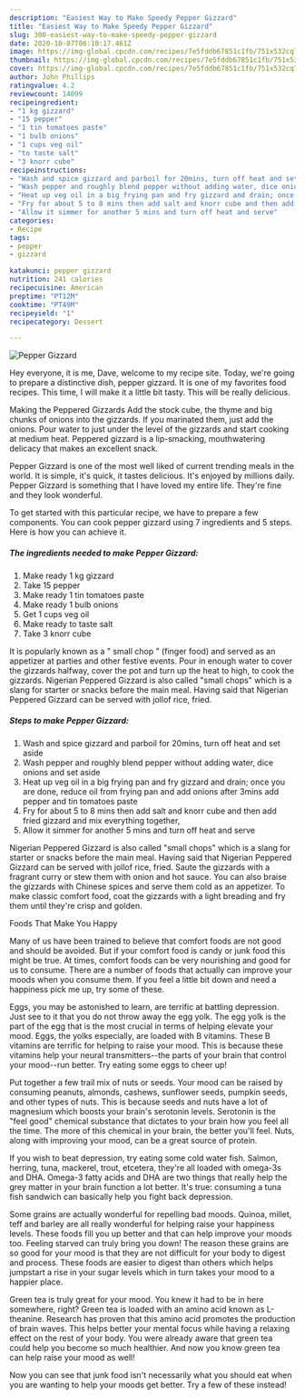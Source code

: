 ```yaml
---
description: "Easiest Way to Make Speedy Pepper Gizzard"
title: "Easiest Way to Make Speedy Pepper Gizzard"
slug: 300-easiest-way-to-make-speedy-pepper-gizzard
date: 2020-10-07T06:10:17.461Z
image: https://img-global.cpcdn.com/recipes/7e5fddb67851c1fb/751x532cq70/pepper-gizzard-recipe-main-photo.jpg
thumbnail: https://img-global.cpcdn.com/recipes/7e5fddb67851c1fb/751x532cq70/pepper-gizzard-recipe-main-photo.jpg
cover: https://img-global.cpcdn.com/recipes/7e5fddb67851c1fb/751x532cq70/pepper-gizzard-recipe-main-photo.jpg
author: John Phillips
ratingvalue: 4.2
reviewcount: 14099
recipeingredient:
- "1 kg gizzard"
- "15 pepper"
- "1 tin tomatoes paste"
- "1 bulb onions"
- "1 cups veg oil"
- "to taste salt"
- "3 knorr cube"
recipeinstructions:
- "Wash and spice gizzard and parboil for 20mins, turn off heat and set aside"
- "Wash pepper and roughly blend pepper without adding water, dice onions and set aside"
- "Heat up veg oil in a big frying pan and fry gizzard and drain; once you are done, reduce oil from frying pan and add onions after 3mins add pepper and tin tomatoes paste"
- "Fry for about 5 to 8 mins then add salt and knorr cube and then add fried gizzard and mix everything together,"
- "Allow it simmer for another 5 mins and turn off heat and serve"
categories:
- Recipe
tags:
- pepper
- gizzard

katakunci: pepper gizzard 
nutrition: 241 calories
recipecuisine: American
preptime: "PT12M"
cooktime: "PT49M"
recipeyield: "1"
recipecategory: Dessert

---
```



![Pepper Gizzard](https://img-global.cpcdn.com/recipes/7e5fddb67851c1fb/751x532cq70/pepper-gizzard-recipe-main-photo.jpg)

Hey everyone, it is me, Dave, welcome to my recipe site. Today, we're going to prepare a distinctive dish, pepper gizzard. It is one of my favorites food recipes. This time, I will make it a little bit tasty. This will be really delicious.

Making the Peppered Gizzards Add the stock cube, the thyme and big chunks of onions into the gizzards. If you marinated them, just add the onions. Pour water to just under the level of the gizzards and start cooking at medium heat. Peppered gizzard is a lip-smacking, mouthwatering delicacy that makes an excellent snack.

Pepper Gizzard is one of the most well liked of current trending meals in the world. It is simple, it's quick, it tastes delicious. It's enjoyed by millions daily. Pepper Gizzard is something that I have loved my entire life. They're fine and they look wonderful.


To get started with this particular recipe, we have to prepare a few components. You can cook pepper gizzard using 7 ingredients and 5 steps. Here is how you can achieve it.

<!--inarticleads1-->

##### The ingredients needed to make Pepper Gizzard:

1. Make ready 1 kg gizzard
1. Take 15 pepper
1. Make ready 1 tin tomatoes paste
1. Make ready 1 bulb onions
1. Get 1 cups veg oil
1. Make ready to taste salt
1. Take 3 knorr cube


It is popularly known as a &#34; small chop &#34; (finger food) and served as an appetizer at parties and other festive events. Pour in enough water to cover the gizzards halfway, cover the pot and turn up the heat to high, to cook the gizzards. Nigerian Peppered Gizzard is also called &#34;small chops&#34; which is a slang for starter or snacks before the main meal. Having said that Nigerian Peppered Gizzard can be served with jollof rice, fried. 

<!--inarticleads2-->

##### Steps to make Pepper Gizzard:

1. Wash and spice gizzard and parboil for 20mins, turn off heat and set aside
1. Wash pepper and roughly blend pepper without adding water, dice onions and set aside
1. Heat up veg oil in a big frying pan and fry gizzard and drain; once you are done, reduce oil from frying pan and add onions after 3mins add pepper and tin tomatoes paste
1. Fry for about 5 to 8 mins then add salt and knorr cube and then add fried gizzard and mix everything together,
1. Allow it simmer for another 5 mins and turn off heat and serve


Nigerian Peppered Gizzard is also called &#34;small chops&#34; which is a slang for starter or snacks before the main meal. Having said that Nigerian Peppered Gizzard can be served with jollof rice, fried. Saute the gizzards with a fragrant curry or stew them with onion and hot sauce. You can also braise the gizzards with Chinese spices and serve them cold as an appetizer. To make classic comfort food, coat the gizzards with a light breading and fry them until they&#39;re crisp and golden. 

Foods That Make You Happy


Many of us have been trained to believe that comfort foods are not good and should be avoided. But if your comfort food is candy or junk food this might be true. At times, comfort foods can be very nourishing and good for us to consume. There are a number of foods that actually can improve your moods when you consume them. If you feel a little bit down and need a happiness pick me up, try some of these.

Eggs, you may be astonished to learn, are terrific at battling depression. Just see to it that you do not throw away the egg yolk. The egg yolk is the part of the egg that is the most crucial in terms of helping elevate your mood. Eggs, the yolks especially, are loaded with B vitamins. These B vitamins are terrific for helping to raise your mood. This is because these vitamins help your neural transmitters--the parts of your brain that control your mood--run better. Try eating some eggs to cheer up!

Put together a few trail mix of nuts or seeds. Your mood can be raised by consuming peanuts, almonds, cashews, sunflower seeds, pumpkin seeds, and other types of nuts. This is because seeds and nuts have a lot of magnesium which boosts your brain's serotonin levels. Serotonin is the "feel good" chemical substance that dictates to your brain how you feel all the time. The more of this chemical in your brain, the better you'll feel. Nuts, along with improving your mood, can be a great source of protein.

If you wish to beat depression, try eating some cold water fish. Salmon, herring, tuna, mackerel, trout, etcetera, they're all loaded with omega-3s and DHA. Omega-3 fatty acids and DHA are two things that really help the grey matter in your brain function a lot better. It's true: consuming a tuna fish sandwich can basically help you fight back depression. 

Some grains are actually wonderful for repelling bad moods. Quinoa, millet, teff and barley are all really wonderful for helping raise your happiness levels. These foods fill you up better and that can help improve your moods too. Feeling starved can truly bring you down! The reason these grains are so good for your mood is that they are not difficult for your body to digest and process. These foods are easier to digest than others which helps jumpstart a rise in your sugar levels which in turn takes your mood to a happier place.

Green tea is truly great for your mood. You knew it had to be in here somewhere, right? Green tea is loaded with an amino acid known as L-theanine. Research has proven that this amino acid promotes the production of brain waves. This helps better your mental focus while having a relaxing effect on the rest of your body. You were already aware that green tea could help you become so much healthier. And now you know green tea can help raise your mood as well!

Now you can see that junk food isn't necessarily what you should eat when you are wanting to help your moods get better. Try a few of these instead!

